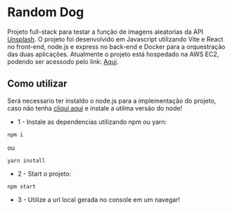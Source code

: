 # Random Dog

Projeto full-stack para testar a função de imagens aleatorias da API [Unsplash](https://unsplash.com/developers). 
O projeto foi desenvolvido em Javascript utilizando Vite e React no front-end, node.js e express no back-end e Docker para a orquestração das duas aplicações.
Atualmente o projeto está hospedado na AWS EC2, podendo ser acessodo pelo link: [Aqui](http://18.230.192.7:8084).

## Como utilizar

Será necessario ter instaldo o node.js para a implementação do projeto, caso não tenha [cliqui aqui](https://nodejs.org/pt) e instale a utilma versão do node!

- 1 - Instale as dependencias utilizando npm ou yarn:

```
npm i
```
ou
```
yarn install
```
- 2 - Start o projeto:
```
npm start
```
- 3 - Utilize a url local gerada no console em um navegar!
